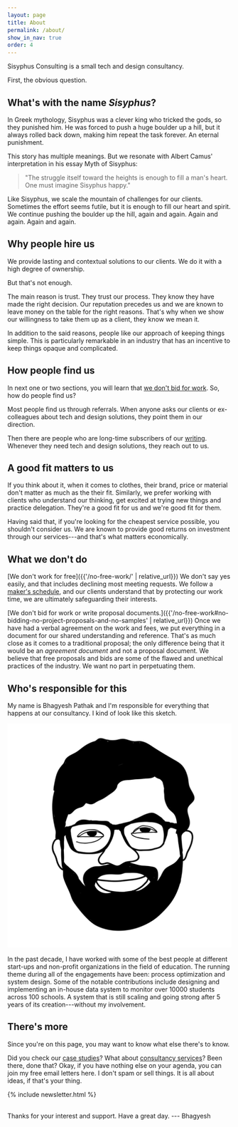 ```yaml
---
layout: page
title: About
permalink: /about/
show_in_nav: true
order: 4
---
```


Sisyphus Consulting is a small tech and design consultancy.

First, the obvious question.

## What's with the name *Sisyphus*?
In Greek mythology, Sisyphus was a clever king who tricked the gods, so they punished him. He was forced to push a huge boulder up a hill, but it always rolled back down, making him repeat the task forever. An eternal punishment.

This story has multiple meanings. But we resonate with Albert Camus' interpretation in his essay Myth of Sisyphus:

> "The struggle itself toward the heights is enough to fill a man's heart. One must imagine Sisyphus happy."

Like Sisyphus, we scale the mountain of challenges for our clients. Sometimes the effort seems futile, but it is enough to fill our heart and spirit. We continue pushing the boulder up the hill, again and again. Again and again. Again and again.

## Why people hire us
We provide lasting and contextual solutions to our clients. We do it with a high degree of ownership.

But that's not enough.

The main reason is trust. They trust our process. They know they have made the right decision. Our reputation precedes us and we are known to leave money on the table for the right reasons. That's why when we show our willingness to take them up as a client, they know we mean it.

In addition to the said reasons, people like our approach of keeping things simple. This is particularly remarkable in an industry that has an incentive to keep things opaque and complicated.

## How people find us
In next one or two sections, you will learn that [we don't bid for work](#what-we-dont-do). So, how do people find us?

Most people find us through referrals. When anyone asks our clients or ex-colleagues about tech and design solutions, they point them in our direction.

Then there are people who are long-time subscribers of our [writing](#theres-more). Whenever they need tech and design solutions, they reach out to us.

## A good fit matters to us
If you think about it, when it comes to clothes, their brand, price or material don't matter as much as the their fit. Similarly, we prefer working with clients who understand our thinking, get excited at trying new things and practice delegation. They're a good fit for us and we're good fit for them.

Having said that, if you're looking for the cheapest service possible, you shouldn't consider us. We are known to provide good returns on investment through our services---and that's what matters economically.

## What we don't do
[We don't work for free]({{'/no-free-work/' | relative_url}}) We don't say yes easily, and that includes declining most meeting requests. We follow a [maker's schedule](https://www.paulgraham.com/makersschedule.html), and our clients understand that by protecting our work time, we are ultimately safeguarding their interests.

[We don't bid for work or write proposal documents.]({{'/no-free-work#no-bidding-no-project-proposals-and-no-samples' | relative_url}}) Once we have had a verbal agreement on the work and fees, we put everything in a document for our shared understanding and reference. That's as much close as it comes to a traditional proposal; the only difference being that it would be an *agreement document* and not a proposal document. We believe that free proposals and bids are some of the flawed and unethical practices of the industry. We want no part in perpetuating them.

## Who's responsible for this
My name is Bhagyesh Pathak and I'm responsible for everything that happens at our consultancy. I kind of look like this sketch.

<div class="image-container-caption img-extra-small">
  <img src="/assets/images/bhagyesh_pathak.jpg" alt="Bhagyesh Pathak's sketch">
</div>

In the past decade, I have worked with some of the best people at different start-ups and non-profit organizations in the field of education.
The running theme during all of the engagements have been: process optimization and system design. Some of the notable contributions include designing and implementing an in-house data system to monitor over 10000 students across 100 schools. A system that is still scaling and going strong after 5 years of its creation---without my involvement.

## There's more
Since you're on this page, you may want to know what else there's to know.

Did you check our [case studies](/case-studies/)?
What about [consultancy services](/consultancy/)?
Been there, done that? Okay, if you have nothing else on your agenda, you can join my free email letters here. I don't spam or sell things. It is all about ideas, if that's your thing.

{% include newsletter.html %}

<br />
Thanks for your interest and support. Have a great day.
--- Bhagyesh

